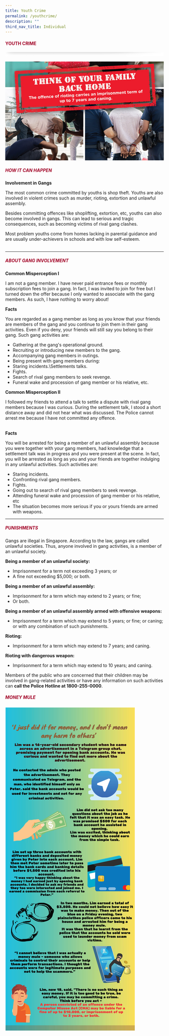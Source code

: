 ```yaml
---
title: Youth Crime
permalink: /youthcrime/
description: ""
third_nav_title: Individual
---
```

#### <font style="color:#a20427;">YOUTH CRIME</font>

![](/images/About/header-border.png)

![](/images/Crime/youthcrime2.jpg)

##### <font style="color:#a20427;">HOW IT CAN HAPPEN</font>

**Involvement in Gangs**

The most common crime committed by youths is shop theft. Youths are also involved in violent crimes such as murder, rioting, extortion and unlawful assembly.

Besides committing offences like shoplifting, extortion, etc, youths can also become involved in gangs. This can lead to serious and tragic consequences, such as becoming victims of rival gang clashes.

Most problem youths come from homes lacking in parental guidance and are usually under-achievers in schools and with low self-esteem.<br><br>

<hr>

##### <font style="color:#a20427;">ABOUT GANG INVOLVEMENT</font>

**Common Misperception I**

I am not a gang member. I have never paid entrance fees or monthly subscription fees to join a gang. In fact, I was invited to join for free but I turned down the offer because I only wanted to associate with the gang members. As such, I have nothing to worry about!

**Facts**

You are regarded as a gang member as long as you know that your friends are members of the gang and you continue to join them in their gang activities. Even if you deny, your friends will still say you belong to their gang. Such gang activities are:

* Gathering at the gang's operational ground.
* Recruiting or introducing new members to the gang.
* Accompanying gang members in outings.
* Being present with gang members during:
* Staring incidents.\Settlements talks.
* Fights.
* Search of rival gang members to seek revenge.
* Funeral wake and procession of gang member or his relative, etc.
 

**Common Misperception II**

I followed my friends to attend a talk to settle a dispute with rival gang members because I was curious. During the settlement talk, I stood a short distance away and did not hear what was discussed. The Police cannot arrest me because I have not committed any offence.<br><br>

**Facts**

You will be arrested for being a member of an unlawful assembly because you were together with your gang members, had knowledge that a settlement talk was in progress and you were present at the scene. In fact, you will be arrested as long as you and your friends are together indulging in any unlawful activities. Such activities are:

* Staring incidents.
* Confronting rival gang members.
* Fights.
* Going out to search of rival gang members to seek revenge.
* Attending funeral wake and procession of gang member or his relative, etc
* The situation becomes more serious if you or yours friends are armed with weapons.

<hr>

##### <font style="color:#a20427;">PUNISHMENTS</font>

Gangs are illegal in Singapore. According to the law, gangs are called unlawful societies. Thus, anyone involved in gang activities, is a member of an unlawful society.

**Being a member of an unlawful society:**

*   Imprisonment for a term not exceeding 3 years; or
*   A fine not exceeding $5,000; or both.

**Being a member of an unlawful assembly:**

*   Imprisonment for a term which may extend to 2 years; or fine;
*   Or both.

**Being a member of an unlawful assembly armed with offensive weapons:**

*   Imprisonment for a term which may extend to 5 years; or fine; or caning; or with any combination of such punishments.

**Rioting:**

*   Imprisonment for a term which may extend to 7 years; and caning.

**Rioting with dangerous weapon:**

*   Imprisonment for a term which may extend to 10 years; and caning.

Members of the public who are concerned that their children may be involved in gang-related activities or have any information on such activities can&nbsp;**call the Police Hotline at 1800-255-0000**.

##### <font style="color:#a20427;">MONEY MULE</font>

![](/images/school%20story%201%20-%20money%20mule.png)